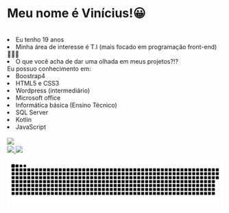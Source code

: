 # Meu nome é Vinícius!😀
<br>
<li>Eu tenho 19 anos</li> 
<li>Minha área de interesse é T.I (mais focado em programação front-end)👨🏽‍💻</li>
<li>O que você acha de dar uma olhada em meus projetos?⁉</li>
Eu possuo conhecimento em:
<li>Boostrap4</li>
<li>HTML5 e CSS3</li>
<li>Wordpress (intermediário)</li>
<li>Microsoft office</li>
<li>Informática básica (Ensino Técnico)</li>
<li>SQL Server</li>
<li>Kotlin</li>
<li>JavaScript</li>
<br>
<a href="https://www.linkedin.com/in/vinicius-augusto-/" target="_blank"><img src="https://img.shields.io/badge/-LinkedIn-%230077B5?style=for-the-badge&logo=linkedin&logoColor=white" target="_blank"></a>
<div align="left">
  <a href="https://github.com/vyniexec">
  <img height="140em" src="https://github-readme-stats.vercel.app/api?username=vinivazzz&show_icons=true&theme=highcontrast&include_all_commits=true&count_private=true"/>
    
  <img height="130em" src="https://github-readme-stats.vercel.app/api/top-langs/?username=vinivazzz&layout=compact&langs_count=7&theme=highcontrast"/>
  </div>

![cobrinha](https://github.com/vinivazzz/vinivazzz/blob/main/cobrinha.svg)
